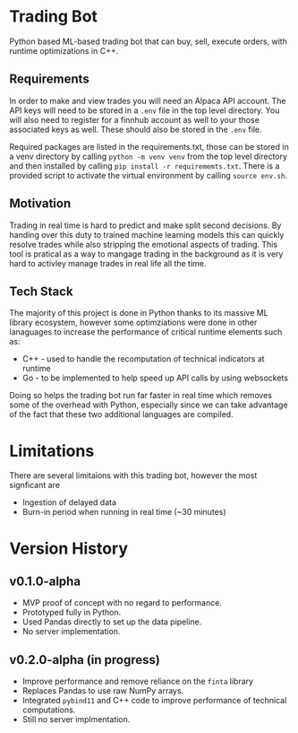 # Trading Bot

Python based ML-based trading bot that can buy, sell, execute orders, with runtime optimizations in C++.

## Requirements

In order to make and view trades you will need an Alpaca API account. The API keys will need to be stored in a `.env` file in the top level directory. You will also need to register for a finnhub account as well to your those associated keys as well. These should also be stored in the `.env` file.<br>

Required packages are listed in the requirements.txt, those can be stored in a venv directory by calling `python -m venv venv` from the top level directory and then installed by calling `pip install -r requirememts.txt`. There is a provided script to activate the virtual environment by calling `source env.sh`. 

## Motivation

Trading in real time is hard to predict and make split second decisions. By handing over this duty to trained machine learning models this can quickly resolve trades while also stripping the emotional aspects of trading. This tool is pratical as a way to mangage trading in the background as it is very hard to activley manage trades in real life all the time.<br> 

## Tech Stack

The majority of this project is done in Python thanks to its massive ML library ecosystem, however some optimziations were done in other lanaguages to increase the performance of critical runtime elements such as:<br>
- C++ - used to handle the recomputation of technical indicators at runtime
- Go - to be implemented to help speed up API calls by using websockets<br>

Doing so helps the trading bot run far faster in real time which removes some of the overhead with Python, especially since we can take advantage of the fact that these two additional languages are compiled.

# Limitations

There are several limitaions with this trading bot, however the most signficant are<br>
- Ingestion of delayed data
- Burn-in period when running in real time (~30 minutes)

# Version History 

## v0.1.0-alpha
- MVP proof of concept with no regard to performance.
- Prototyped fully in Python.
- Used Pandas directly to set up the data pipeline.
- No server implementation.

## v0.2.0-alpha (in progress)
- Improve performance and remove reliance on the `finta` library
- Replaces Pandas to use raw NumPy arrays.
- Integrated `pybind11` and C++ code to improve performance of technical computations.
- Still no server implmentation.



